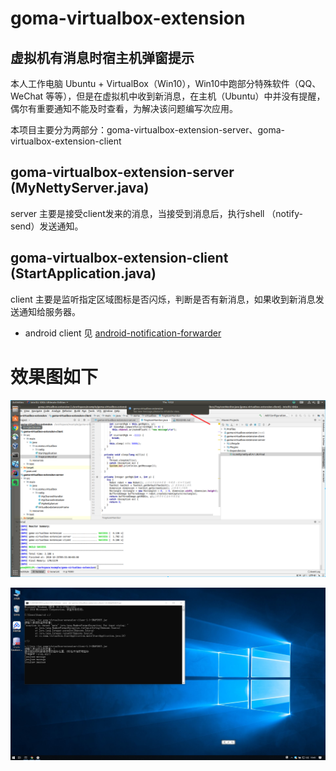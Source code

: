 # goma-virtualbox-extension
## 虚拟机有消息时宿主机弹窗提示
本人工作电脑 Ubuntu + VirtualBox（Win10），Win10中跑部分特殊软件（QQ、WeChat 等等），但是在虚拟机中收到新消息，在主机（Ubuntu）中并没有提醒，偶尔有重要通知不能及时查看，为解决该问题编写次应用。

本项目主要分为两部分：goma-virtualbox-extension-server、goma-virtualbox-extension-client

## goma-virtualbox-extension-server (MyNettyServer.java)
server 主要是接受client发来的消息，当接受到消息后，执行shell （notify-send）发送通知。

## goma-virtualbox-extension-client (StartApplication.java)
client 主要是监听指定区域图标是否闪烁，判断是否有新消息，如果收到新消息发送通知给服务器。

* android client 见 [android-notification-forwarder](https://github.com/Gomaxx/android-notification-forwarder)


# 效果图如下
![服务端](./server.png)

![客户端](./client.png)
